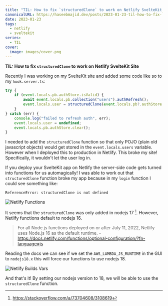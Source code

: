 ```yaml
---
title: "TIL: How to fix `structuredClone` to work on Netlify SvelteKit Site"
canonicalURL: https://haseebmajid.dev/posts/2023-01-23-til-how-to-fix-`structuredclone`-to-work-on-netlify-sveltekit-site/
date: 2023-01-23
tags:
  - netlify
  - sveltekit
series:
  - TIL
cover:
  image: images/cover.png
---
```


**TIL: How to fix `structuredClone` to work on Netlify SvelteKit Site**

Recently I was working on my SvelteKit site and added some code like so to my `hook.server.ts`:

```ts {hl_lines=[4]}
try {
    if (event.locals.pb.authStore.isValid) {
        await event.locals.pb.collection("users").authRefresh();
        event.locals.user = structuredClone(event.locals.pb?.authStore.model);
    }
} catch (err) {
    console.log("failed to refresh auth", err);
    event.locals.user = undefined;
    event.locals.pb.authStore.clear();
}
```

I needed to add the `structuredClone` function so that only POJO (plain old javascript objects) would get stored in the `event.locals.users`
variable. However when I deployed this to production in Netlify. This broke my site! Specifically, it wouldn't let the user log in.

If you deploy your SvelteKit app on Netlify the server-side code gets turned into functions for us automagically! I was able to work out
that `structuredClone` function broke my app because in my `login` function I could see something like:

```
ReferenceError: structuredClone is not defined
```

![Netlify Functions](images/netlify_functions.png)

It seems that the `structuredClone` was only added in nodejs 17 [^1]. However, Netlify functions default to nodejs 16.

> For all Node.js functions deployed on or after July 11, 2022, Netlify uses Node.js 16 as the default runtime. - https://docs.netlify.com/functions/optional-configuration/?fn-language=js

Reading the docs we can see if we set the `AWS_LAMBDA_JS_RUNTIME` in the GUI to `nodejs18.x` this will force our functions to use nodejs 18.

![Netlify Builds Vars](images/netlify_build_vars.png)

And that's it! By setting our nodejs version to 18, we will be able to use the `structuredClone` function.

[^1]: https://stackoverflow.com/a/73704608/3108619